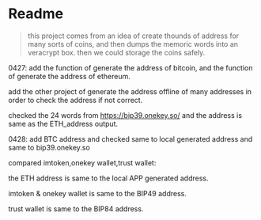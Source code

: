 # Readme

> this project comes from an idea of create thounds of address for many sorts of coins, and then dumps the memoric words into an veracrypt box. then we could storage the coins safely.


0427:
add the function of generate the address of bitcoin, and the function of generate the address of ethereum.

add the other project of generate the address offline of many addresses in order to check the address if not correct.

checked the 24 words from https://bip39.onekey.so/ and the address is same as the ETH_address output.


0428:
add BTC address and checked same to local generated address and same to bip39.onekey.so

compared imtoken,onekey wallet,trust wallet:

the ETH address is same to the local APP generated address.

imtoken & onekey wallet is same to the BIP49 address.

trust wallet is same to the BIP84 address.
